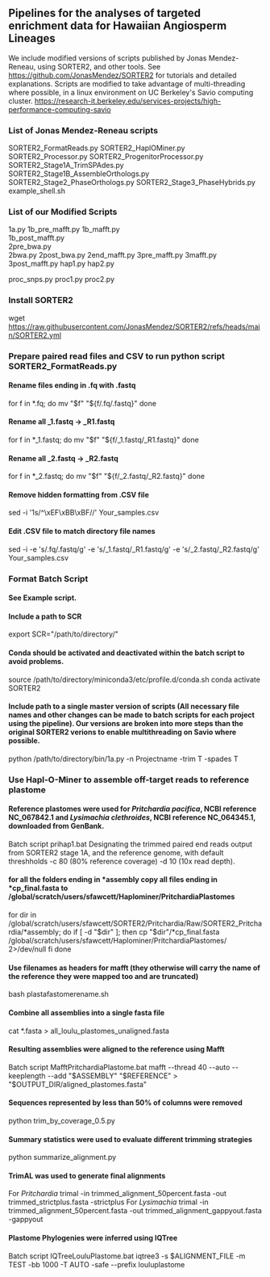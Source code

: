 ## Pipelines for the analyses of targeted enrichment data for Hawaiian Angiosperm Lineages

We include modified versions of scripts published by Jonas Mendez-Reneau, using SORTER2, and other tools.
See https://github.com/JonasMendez/SORTER2 for tutorials and detailed explanations. Scripts are modified to take advantage of multi-threading where possible, in a linux environment on UC Berkeley's Savio computing cluster. https://research-it.berkeley.edu/services-projects/high-performance-computing-savio

### List of Jonas Mendez-Reneau scripts

SORTER2_FormatReads.py
SORTER2_HaplOMiner.py
SORTER2_Processor.py
SORTER2_ProgenitorProcessor.py
SORTER2_Stage1A_TrimSPAdes.py
SORTER2_Stage1B_AssembleOrthologs.py
SORTER2_Stage2_PhaseOrthologs.py
SORTER2_Stage3_PhaseHybrids.py
example_shell.sh

### List of our Modified Scripts

1a.py
1b_pre_mafft.py 
1b_mafft.py  
1b_post_mafft.py  
2pre_bwa.py   
2bwa.py
2post_bwa.py
2end_mafft.py
3pre_mafft.py
3mafft.py
3post_mafft.py
hap1.py
hap2.py

proc_snps.py
proc1.py
proc2.py

### Install SORTER2
wget https://raw.githubusercontent.com/JonasMendez/SORTER2/refs/heads/main/SORTER2.yml

### Prepare paired read files and CSV to run python script SORTER2_FormatReads.py

#### Rename files ending in .fq with .fastq 
for f in *.fq; do
    mv "$f" "${f/.fq/.fastq}"
done

#### Rename all _1.fastq → _R1.fastq
for f in *_1.fastq; do
    mv "$f" "${f/_1.fastq/_R1.fastq}"
done

#### Rename all _2.fastq → _R2.fastq
for f in *_2.fastq; do
    mv "$f" "${f/_2.fastq/_R2.fastq}"
done

#### Remove hidden formatting from .CSV file
sed -i '1s/^\xEF\xBB\xBF//' Your_samples.csv

#### Edit .CSV file to match directory file names
sed -i -e 's/.fq/.fastq/g' -e 's/_1.fastq/_R1.fastq/g' -e 's/_2.fastq/_R2.fastq/g' Your_samples.csv

### Format Batch Script
#### See Example script. 

#### Include a path to SCR
export SCR="/path/to/directory/"

#### Conda should be activated and deactivated within the batch script to avoid problems. 
source /path/to/directory/miniconda3/etc/profile.d/conda.sh
conda activate SORTER2

#### Include path to a single master version of scripts (All necessary file names and other changes can be made to batch scripts for each project using the pipeline). Our versions are broken into more steps than the original SORTER2 verions to enable multithreading on Savio where possible.
python /path/to/directory/bin/1a.py -n Projectname -trim T -spades T

### Use Hapl-O-Miner to assemble off-target reads to reference plastome
#### Reference plastomes were used for _Pritchardia pacifica_, NCBI reference NC_067842.1 and _Lysimachia clethroides_, NCBI reference  NC_064345.1, downloaded from GenBank.
Batch script prihap1.bat
Designating the trimmed paired end reads output from SORTER2 stage 1A, and the reference genome, with default threshholds -c 80 (80% reference coverage) -d 10 (10x read depth).

#### for all the folders ending in *assembly copy all files ending in *cp_final.fasta to /global/scratch/users/sfawcett/Haplominer/PritchardiaPlastomes
 
for dir in /global/scratch/users/sfawcett/SORTER2/Pritchardia/Raw/SORTER2_Pritchardia/*assembly; do
  if [ -d "$dir" ]; then
    cp "$dir"/*cp_final.fasta /global/scratch/users/sfawcett/Haplominer/PritchardiaPlastomes/ 2>/dev/null
  fi
done

#### Use filenames as headers for mafft (they otherwise will carry the name of the reference they were mapped too and are truncated)
bash plastafastomerename.sh

#### Combine all assemblies into a single fasta file 
cat *.fasta > all_loulu_plastomes_unaligned.fasta

#### Resulting assemblies were aligned to the reference using Mafft
Batch script MafftPritchardiaPlastome.bat
mafft --thread 40 --auto --keeplength --add "$ASSEMBLY" "$REFERENCE" > "$OUTPUT_DIR/aligned_plastomes.fasta"

#### Sequences represented by less than 50% of columns were removed
python trim_by_coverage_0.5.py

#### Summary statistics were used to evaluate different trimming strategies
python summarize_alignment.py

#### TrimAL was used to generate final alignments
For _Pritchardia_
trimal -in trimmed_alignment_50percent.fasta -out trimmed_strictplus.fasta -strictplus 
For _Lysimachia_
trimal -in trimmed_alignment_50percent.fasta -out trimmed_alignment_gappyout.fasta -gappyout 

#### Plastome Phylogenies were inferred using IQTree
Batch script IQTreeLouluPlastome.bat
  iqtree3 -s $ALIGNMENT_FILE -m TEST -bb 1000 -T AUTO -safe --prefix louluplastome

  
  





 
















  



       
 



